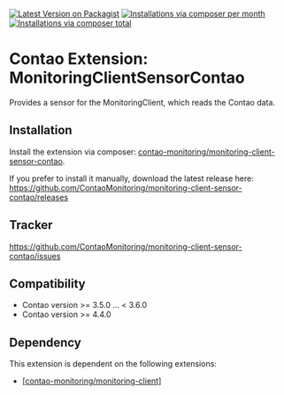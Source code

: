 [![Latest Version on Packagist](http://img.shields.io/packagist/v/contao-monitoring/monitoring-client-sensor-contao.svg?style=flat)](https://packagist.org/packages/contao-monitoring/monitoring-client-sensor-contao)
[![Installations via composer per month](http://img.shields.io/packagist/dm/contao-monitoring/monitoring-client-sensor-contao.svg?style=flat)](https://packagist.org/packages/contao-monitoring/monitoring-client-sensor-contao)
[![Installations via composer total](http://img.shields.io/packagist/dt/contao-monitoring/monitoring-client-sensor-contao.svg?style=flat)](https://packagist.org/packages/contao-monitoring/monitoring-client-sensor-contao)

Contao Extension: MonitoringClientSensorContao
==============================================

Provides a sensor for the MonitoringClient, which reads the Contao data.


Installation
------------

Install the extension via composer: [contao-monitoring/monitoring-client-sensor-contao](https://packagist.org/packages/contao-monitoring/monitoring-client-sensor-contao).

If you prefer to install it manually, download the latest release here: https://github.com/ContaoMonitoring/monitoring-client-sensor-contao/releases


Tracker
-------

https://github.com/ContaoMonitoring/monitoring-client-sensor-contao/issues


Compatibility
-------------

- Contao version >= 3.5.0 ... <  3.6.0
- Contao version >= 4.4.0


Dependency
----------

This extension is dependent on the following extensions:

- [[contao-monitoring/monitoring-client]](https://packagist.org/packages/contao-monitoring/monitoring-client)
